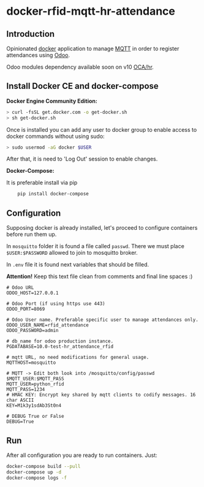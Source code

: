 # docker-rfid-mqtt-hr-attendance

## Introduction

Opinionated [docker](https://www.docker.com) application to manage
[MQTT](http://mqtt.org) in order to register attendances using
[Odoo](www.odoo.com).

Odoo modules dependency available soon on v10
[OCA/hr](https://github.com/OCA/hr).

## Install Docker CE and docker-compose

**Docker Engine Community Edition:**

```bash
> curl -fsSL get.docker.com -o get-docker.sh
> sh get-docker.sh
```

Once is installed you can add any user to docker group to enable access to
docker commands without using sudo:

```bash
> sudo usermod -aG docker $USER
```

After that, it is need to 'Log Out' session to enable changes.

**Docker-Compose:**

It is preferable install via pip

```bash
    pip install docker-compose
```

## Configuration

Supposing docker is already installed, let's proceed to configure containers
before run them up.

In ``mosquitto`` folder it is found a file called ``passwd``. There we must
place ``$USER:$PASSWORD`` allowed to join to mosquitto broker.

In ``.env`` file it is found next variables that should be
filled.

**Attention!** Keep this text file clean from comments and final line spaces :)

```env
# Odoo URL
ODOO_HOST=127.0.0.1

# Odoo Port (if using https use 443)
ODOO_PORT=8069

# Odoo User name. Preferable specific user to manage attendances only.
ODOO_USER_NAME=rfid_attendance
ODOO_PASSWORD=admin

# db_name for odoo production instance.
PGDATABASE=10.0-test-hr_attendance_rfid

# mqtt URL, no need modifications for general usage.
MQTTHOST=mosquitto

# MQTT -> Edit both look into /mosquitto/config/passwd $MQTT_USER:$MQTT_PASS
MQTT_USER=python_rfid
MQTT_PASS=1234
# HMAC KEY: Encrypt key shared by mqtt clients to codify messages. 16 char ASCII
KEY=M1k3y1sdAb3St0n4

# DEBUG True or False
DEBUG=True
```

## Run

After all configuration you are ready to run containers. Just:

```bash
docker-compose build --pull
docker-compose up -d
docker-compose logs -f
```
